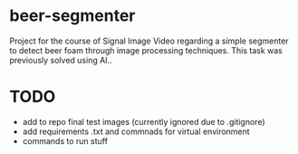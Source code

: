 # beer-segmenter
Project for the course of Signal Image Video regarding a simple segmenter to detect beer foam through image processing techniques. This task was previously solved using AI..

# TODO
- add to repo final test images (currently ignored due to .gitignore)
- add requirements .txt and commnads for virtual environment
- commands to run stuff
    

    

